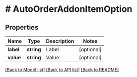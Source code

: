 # # AutoOrderAddonItemOption

## Properties

Name | Type | Description | Notes
------------ | ------------- | ------------- | -------------
**label** | **string** | Label | [optional]
**value** | **string** | Value | [optional]

[[Back to Model list]](../../README.md#models) [[Back to API list]](../../README.md#endpoints) [[Back to README]](../../README.md)
